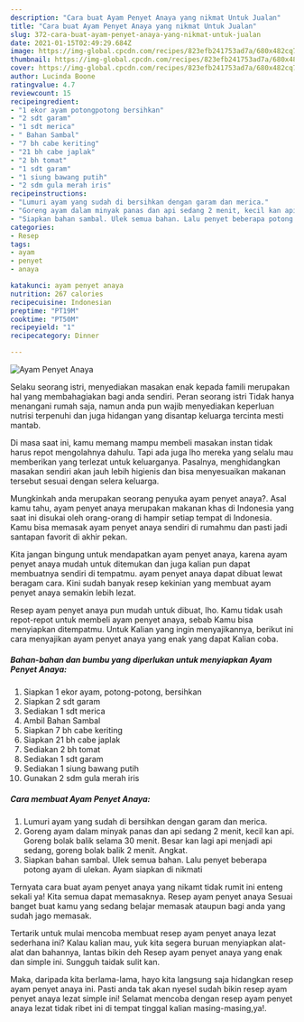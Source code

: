 ```yaml
---
description: "Cara buat Ayam Penyet Anaya yang nikmat Untuk Jualan"
title: "Cara buat Ayam Penyet Anaya yang nikmat Untuk Jualan"
slug: 372-cara-buat-ayam-penyet-anaya-yang-nikmat-untuk-jualan
date: 2021-01-15T02:49:29.684Z
image: https://img-global.cpcdn.com/recipes/823efb241753ad7a/680x482cq70/ayam-penyet-anaya-foto-resep-utama.jpg
thumbnail: https://img-global.cpcdn.com/recipes/823efb241753ad7a/680x482cq70/ayam-penyet-anaya-foto-resep-utama.jpg
cover: https://img-global.cpcdn.com/recipes/823efb241753ad7a/680x482cq70/ayam-penyet-anaya-foto-resep-utama.jpg
author: Lucinda Boone
ratingvalue: 4.7
reviewcount: 15
recipeingredient:
- "1 ekor ayam potongpotong bersihkan"
- "2 sdt garam"
- "1 sdt merica"
- " Bahan Sambal"
- "7 bh cabe keriting"
- "21 bh cabe japlak"
- "2 bh tomat"
- "1 sdt garam"
- "1 siung bawang putih"
- "2 sdm gula merah iris"
recipeinstructions:
- "Lumuri ayam yang sudah di bersihkan dengan garam dan merica."
- "Goreng ayam dalam minyak panas dan api sedang 2 menit, kecil kan api. Goreng bolak balik selama 30 menit. Besar kan lagi api menjadi api sedang, goreng bolak balik 2 menit. Angkat."
- "Siapkan bahan sambal. Ulek semua bahan. Lalu penyet beberapa potong ayam di ulekan. Ayam siapkan di nikmati"
categories:
- Resep
tags:
- ayam
- penyet
- anaya

katakunci: ayam penyet anaya 
nutrition: 267 calories
recipecuisine: Indonesian
preptime: "PT19M"
cooktime: "PT50M"
recipeyield: "1"
recipecategory: Dinner

---
```



![Ayam Penyet Anaya](https://img-global.cpcdn.com/recipes/823efb241753ad7a/680x482cq70/ayam-penyet-anaya-foto-resep-utama.jpg)

Selaku seorang istri, menyediakan masakan enak kepada famili merupakan hal yang membahagiakan bagi anda sendiri. Peran seorang istri Tidak hanya menangani rumah saja, namun anda pun wajib menyediakan keperluan nutrisi terpenuhi dan juga hidangan yang disantap keluarga tercinta mesti mantab.

Di masa  saat ini, kamu memang mampu membeli masakan instan tidak harus repot mengolahnya dahulu. Tapi ada juga lho mereka yang selalu mau memberikan yang terlezat untuk keluarganya. Pasalnya, menghidangkan masakan sendiri akan jauh lebih higienis dan bisa menyesuaikan makanan tersebut sesuai dengan selera keluarga. 



Mungkinkah anda merupakan seorang penyuka ayam penyet anaya?. Asal kamu tahu, ayam penyet anaya merupakan makanan khas di Indonesia yang saat ini disukai oleh orang-orang di hampir setiap tempat di Indonesia. Kamu bisa memasak ayam penyet anaya sendiri di rumahmu dan pasti jadi santapan favorit di akhir pekan.

Kita jangan bingung untuk mendapatkan ayam penyet anaya, karena ayam penyet anaya mudah untuk ditemukan dan juga kalian pun dapat membuatnya sendiri di tempatmu. ayam penyet anaya dapat dibuat lewat beragam cara. Kini sudah banyak resep kekinian yang membuat ayam penyet anaya semakin lebih lezat.

Resep ayam penyet anaya pun mudah untuk dibuat, lho. Kamu tidak usah repot-repot untuk membeli ayam penyet anaya, sebab Kamu bisa menyiapkan ditempatmu. Untuk Kalian yang ingin menyajikannya, berikut ini cara menyajikan ayam penyet anaya yang enak yang dapat Kalian coba.

<!--inarticleads1-->

##### Bahan-bahan dan bumbu yang diperlukan untuk menyiapkan Ayam Penyet Anaya:

1. Siapkan 1 ekor ayam, potong-potong, bersihkan
1. Siapkan 2 sdt garam
1. Sediakan 1 sdt merica
1. Ambil  Bahan Sambal
1. Siapkan 7 bh cabe keriting
1. Siapkan 21 bh cabe japlak
1. Sediakan 2 bh tomat
1. Sediakan 1 sdt garam
1. Sediakan 1 siung bawang putih
1. Gunakan 2 sdm gula merah iris




<!--inarticleads2-->

##### Cara membuat Ayam Penyet Anaya:

1. Lumuri ayam yang sudah di bersihkan dengan garam dan merica.
1. Goreng ayam dalam minyak panas dan api sedang 2 menit, kecil kan api. Goreng bolak balik selama 30 menit. Besar kan lagi api menjadi api sedang, goreng bolak balik 2 menit. Angkat.
1. Siapkan bahan sambal. Ulek semua bahan. Lalu penyet beberapa potong ayam di ulekan. Ayam siapkan di nikmati




Ternyata cara buat ayam penyet anaya yang nikamt tidak rumit ini enteng sekali ya! Kita semua dapat memasaknya. Resep ayam penyet anaya Sesuai banget buat kamu yang sedang belajar memasak ataupun bagi anda yang sudah jago memasak.

Tertarik untuk mulai mencoba membuat resep ayam penyet anaya lezat sederhana ini? Kalau kalian mau, yuk kita segera buruan menyiapkan alat-alat dan bahannya, lantas bikin deh Resep ayam penyet anaya yang enak dan simple ini. Sungguh taidak sulit kan. 

Maka, daripada kita berlama-lama, hayo kita langsung saja hidangkan resep ayam penyet anaya ini. Pasti anda tak akan nyesel sudah bikin resep ayam penyet anaya lezat simple ini! Selamat mencoba dengan resep ayam penyet anaya lezat tidak ribet ini di tempat tinggal kalian masing-masing,ya!.

